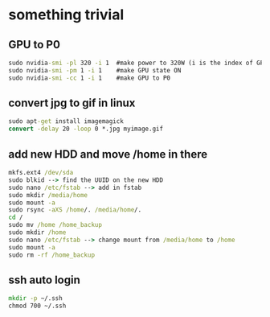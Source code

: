 # something trivial

## GPU to P0  
```bat
sudo nvidia-smi -pl 320 -i 1  #make power to 320W (i is the index of GPU number)  
sudo nvidia-smi -pm 1 -i 1    #make GPU state ON  
sudo nvidia-smi -cc 1 -i 1    #make GPU to P0  
```
  
## convert jpg to gif in linux  
```bat
sudo apt-get install imagemagick  
convert -delay 20 -loop 0 *.jpg myimage.gif  
```
  
## add new HDD and move /home in there  
```bat
mkfs.ext4 /dev/sda  
sudo blkid --> find the UUID on the new HDD  
sudo nano /etc/fstab --> add in fstab  
sudo mkdir /media/home  
sudo mount -a  
sudo rsync -aXS /home/. /media/home/.  
cd /  
sudo mv /home /home_backup  
sudo mkdir /home  
sudo nano /etc/fstab --> change mount from /media/home to /home  
sudo mount -a  
sudo rm -rf /home_backup  
```  
  
## ssh auto login  
```bat
mkdir -p ~/.ssh  
chmod 700 ~/.ssh  
```
